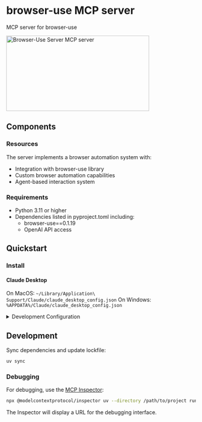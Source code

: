 # browser-use MCP server

MCP server for browser-use

<a href="https://glama.ai/mcp/servers/dz6dy5hw59"><img width="380" height="200" src="https://glama.ai/mcp/servers/dz6dy5hw59/badge" alt="Browser-Use Server MCP server" /></a>

## Components

### Resources

The server implements a browser automation system with:
- Integration with browser-use library
- Custom browser automation capabilities
- Agent-based interaction system

### Requirements

- Python 3.11 or higher
- Dependencies listed in pyproject.toml including:
  - browser-use==0.1.19
  - OpenAI API access

## Quickstart

### Install

#### Claude Desktop

On MacOS: `~/Library/Application\ Support/Claude/claude_desktop_config.json`
On Windows: `%APPDATA%/Claude/claude_desktop_config.json`

<details>
  <summary>Development Configuration</summary>

```json
"mcpServers": {
    "mcp_server_browser_use": {
      "command": "uv",
      "args": [
        "--directory",
        "/path/to/project",
        "run",
        "mcp-server-browser-use",
      ]
    }
}
```
</details>

## Development

Sync dependencies and update lockfile:
```bash
uv sync
```

### Debugging

For debugging, use the [MCP Inspector](https://github.com/modelcontextprotocol/inspector):

```bash
npx @modelcontextprotocol/inspector uv --directory /path/to/project run fastmcp run /path/to/project/src/mcp_server_browser_use/server.py
```

The Inspector will display a URL for the debugging interface.
